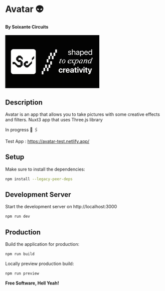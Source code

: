 # Avatar 👽
#### By Soixante Circuits

<img src="https://github.com/soixantecircuits/avatar/blob/AVTR-TEST/assets/sc-white-gif.gif" width="300"/>

## Description

Avatar is an app that allows you to take pictures with some creative effects and filters.
Nuxt3 app that uses Three.js library

In progress 🚧 🖇

Test App : https://avatar-test.netlify.app/

## Setup

Make sure to install the dependencies:

```bash
npm install --legacy-peer-deps
```

## Development Server

Start the development server on http://localhost:3000

```bash
npm run dev
```

## Production

Build the application for production:

```bash
npm run build
```

Locally preview production build:

```bash
npm run preview
```

**Free Software, Hell Yeah!**
